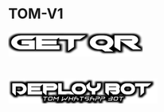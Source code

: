 # TOM-V1

  
<a href="/"><img align="center" src="https://github.com/Alone-Sir/media/blob/master/image/qr.png" alt="Scan QR" height="50" width="270" /></a>
<br>
<div>
<br>
  
<a href="" target="blank"><img align="center" src="https://github.com/Alone-Sir/media/blob/master/image/DEPLOY.png" alt="Deploy bot" height="50" width="300" /></a>
  <div>
 <br>
